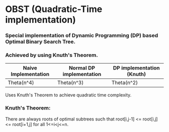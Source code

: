 # OBST (Quadratic-Time implementation)

### Special implementation of Dynamic Programming (DP) based Optimal Binary Search Tree.  
### Achieved by using Knuth's Theorem.  
  

Naive Implementation | Normal DP implementation | DP implementation (Knuth)
-------------------- | ------------------------ | -------------------------
Theta(n^4) | Theta(n^3) | Theta(n^2)

  
  
Uses Knuth's Theorem to achieve quadratic time complexity.  
  
### Knuth's Theorem:  
There are always roots of optimal subtrees such that root[i,j-1] <= root[i,j] <= root[i+1,j] for all 1<=i<j<=n.
